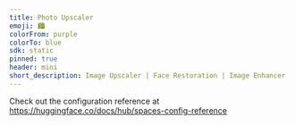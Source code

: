 ```yaml
---
title: Photo Upscaler
emoji: 🏙️
colorFrom: purple
colorTo: blue
sdk: static
pinned: true
header: mini
short_description: Image Upscaler | Face Restoration | Image Enhancer
---
```


Check out the configuration reference at https://huggingface.co/docs/hub/spaces-config-reference